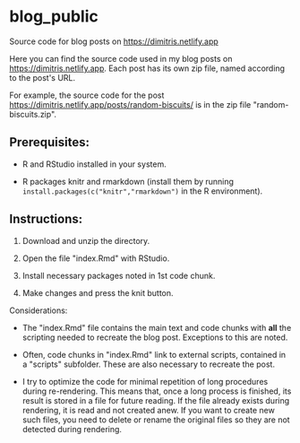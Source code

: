 # blog_public
Source code for blog posts on https://dimitris.netlify.app

Here you can find the source code used in my blog posts on <https://dimitris.netlify.app>. Each post has its own zip file, named according to the post's URL.

For example, the source code for the post <https://dimitris.netlify.app/posts/random-biscuits/> is in the zip file "random-biscuits.zip".

## Prerequisites:

- R and RStudio installed in your system.

- R packages knitr and rmarkdown (install them by running `install.packages(c("knitr","rmarkdown")` in the R environment).

## Instructions:

1. Download and unzip the directory.

2. Open the file "index.Rmd" with RStudio.

3. Install necessary packages noted in 1st code chunk.

4. Make changes and press the knit button.

Considerations:

- The "index.Rmd" file contains the main text and code chunks with **all** the scripting needed to recreate the blog post.
Exceptions to this are noted.

- Often, code chunks in "index.Rmd" link to external scripts, contained in a "scripts" subfolder. These are also necessary to recreate the post.

- I try to optimize the code for minimal repetition of long procedures during re-rendering.
This means that, once a long process is finished, its result is stored in a file for future reading.
If the file already exists during rendering, it is read and not created anew.
If you want to create new such files, you need to delete or rename the original files so they are not detected during rendering.
